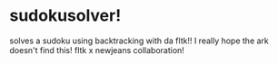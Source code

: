 # sudokusolver!
solves a sudoku using backtracking with da fltk!! I really hope the ark doesn't find this!
fltk x newjeans collaboration!
 
 
